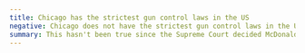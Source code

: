 ```yaml
---
title: Chicago has the strictest gun control laws in the US
negative: Chicago does not have the strictest gun control laws in the US
summary: This hasn't been true since the Supreme Court decided McDonald v. Chicago in 2010.
---
```

